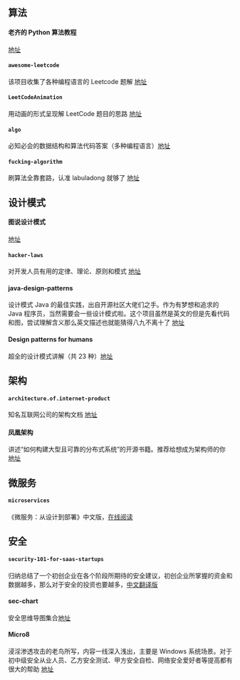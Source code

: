 ## 算法

#### 老齐的 Python 算法教程 

[地址](https://hellogithub.com/periodical/statistics/click/?target=https://github.com/qiwsir/algorithm)

#### `awesome-leetcode`

该项目收集了各种编程语言的 Leetcode 题解 [地址](https://github.com/tangweikun/awesome-leetcode)

#### `LeetCodeAnimation`

用动画的形式呈现解 LeetCode 题目的思路 [地址](https://github.com/MisterBooo/LeetCodeAnimation)

#### `algo`

必知必会的数据结构和算法代码答案（多种编程语言）[地址](https://github.com/wangzheng0822/algo)

#### `fucking-algorithm`

刷算法全靠套路，认准 labuladong 就够了 [地址](https://github.com/labuladong/fucking-algorithm)





## 设计模式

#### 图说设计模式

[地址](https://design-patterns.readthedocs.io/zh_CN/latest/index.html#)

#### `hacker-laws`

对开发人员有用的定律、理论、原则和模式 [地址](https://github.com/nusr/hacker-laws-zh)

#### java-design-patterns

设计模式 Java 的最佳实践，出自开源社区大佬们之手。作为有梦想和追求的 Java 程序员，当然需要会一些设计模式啦。这个项目虽然是英文的但是先看代码和图，尝试理解含义那么英文描述也就能猜得八九不离十了 [地址](https://java-design-patterns.com/patterns/)

#### Design patterns for humans

超全的设计模式讲解（共 23 种）[地址](https://github.com/guanguans/design-patterns-for-humans-cn)



## 架构

#### `architecture.of.internet-product`

知名互联网公司的架构文档 [地址](https://github.com/davideuler/architecture.of.internet-product)

#### 凤凰架构

讲述“如何构建大型且可靠的分布式系统”的开源书籍。推荐给想成为架构师的你 [地址](https://icyfenix.cn/)



## 微服务

#### `microservices`

《微服务：从设计到部署》中文版，[在线阅读](http://oopsguy.com/books/microservices/index.html)



## 安全

#### `security-101-for-saas-startups`

归纳总结了一个初创企业在各个阶段所期待的安全建议，初创企业所掌握的资金和数据越多，那么对于安全的投资也要越多，[中文翻译版](https://github.com/forter/security-101-for-saas-startups/blob/chinese/readme.md)

#### sec-chart

安全思维导图集合[地址](https://hellogithub.com/periodical/statistics/click/?target=https://github.com/SecWiki/sec-chart)

#### Micro8

浸淫渗透攻击的老鸟所写，内容一线深入浅出，主要是 Windows 系统场景。对于初中级安全从业人员、乙方安全测试、甲方安全自检、网络安全爱好者等提高都有很大的帮助 [地址](https://hellogithub.com/periodical/statistics/click/?target=https://github.com/Micropoor/Micro8)



